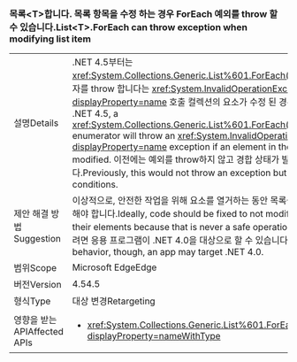 ### <a name="listlttgtforeach-can-throw-exception-when-modifying-list-item"></a><span data-ttu-id="1a0b8-101">목록&lt;T&gt;합니다. 목록 항목을 수정 하는 경우 ForEach 예외를 throw 할 수 있습니다.</span><span class="sxs-lookup"><span data-stu-id="1a0b8-101">List&lt;T&gt;.ForEach can throw exception when modifying list item</span></span>

|   |   |
|---|---|
|<span data-ttu-id="1a0b8-102">설명</span><span class="sxs-lookup"><span data-stu-id="1a0b8-102">Details</span></span>|<span data-ttu-id="1a0b8-103">.NET 4.5부터는 <xref:System.Collections.Generic.List%601.ForEach(System.Action{%600})> 열거자를 throw 합니다는 <xref:System.InvalidOperationException?displayProperty=name> 호출 컬렉션의 요소가 수정 된 경우는 예외입니다.</span><span class="sxs-lookup"><span data-stu-id="1a0b8-103">Beginning in .NET 4.5, a <xref:System.Collections.Generic.List%601.ForEach(System.Action{%600})> enumerator will throw an <xref:System.InvalidOperationException?displayProperty=name> exception if an element in the calling collection is modified.</span></span> <span data-ttu-id="1a0b8-104">이전에는 예외를 throw하지 않고 경합 상태가 발생할 수 있었습니다.</span><span class="sxs-lookup"><span data-stu-id="1a0b8-104">Previously, this would not throw an exception but could lead to race conditions.</span></span>|
|<span data-ttu-id="1a0b8-105">제안 해결 방법</span><span class="sxs-lookup"><span data-stu-id="1a0b8-105">Suggestion</span></span>|<span data-ttu-id="1a0b8-106">이상적으로, 안전한 작업을 위해 요소를 열거하는 동안 목록을 수정하지 않도록 코드를 수정해야 합니다.</span><span class="sxs-lookup"><span data-stu-id="1a0b8-106">Ideally, code should be fixed to not modify lists while enumerating their elements because that is never a safe operation.</span></span> <span data-ttu-id="1a0b8-107">그러나 이전 동작으로 되돌리려면 응용 프로그램이 .NET 4.0을 대상으로 할 수 있습니다.</span><span class="sxs-lookup"><span data-stu-id="1a0b8-107">To revert to the previous behavior, though, an app may target .NET 4.0.</span></span>|
|<span data-ttu-id="1a0b8-108">범위</span><span class="sxs-lookup"><span data-stu-id="1a0b8-108">Scope</span></span>|<span data-ttu-id="1a0b8-109">Microsoft Edge</span><span class="sxs-lookup"><span data-stu-id="1a0b8-109">Edge</span></span>|
|<span data-ttu-id="1a0b8-110">버전</span><span class="sxs-lookup"><span data-stu-id="1a0b8-110">Version</span></span>|<span data-ttu-id="1a0b8-111">4.5</span><span class="sxs-lookup"><span data-stu-id="1a0b8-111">4.5</span></span>|
|<span data-ttu-id="1a0b8-112">형식</span><span class="sxs-lookup"><span data-stu-id="1a0b8-112">Type</span></span>|<span data-ttu-id="1a0b8-113">대상 변경</span><span class="sxs-lookup"><span data-stu-id="1a0b8-113">Retargeting</span></span>|
|<span data-ttu-id="1a0b8-114">영향을 받는 API</span><span class="sxs-lookup"><span data-stu-id="1a0b8-114">Affected APIs</span></span>|<ul><li><xref:System.Collections.Generic.List%601.ForEach(System.Action{%600})?displayProperty=nameWithType></li></ul>|

